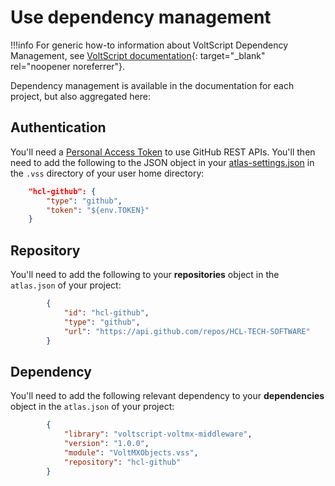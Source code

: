 # Use dependency management

!!!info
    For generic how-to information about VoltScript Dependency Management, see [VoltScript documentation](https://help.hcltechsw.com/docs/voltscript/early-access/howto/writing/archipelago.html){: target="_blank" rel="noopener noreferrer"}.

Dependency management is available in the documentation for each project, but also aggregated here:

## Authentication

You'll need a [Personal Access Token](https://help.hcltechsw.com/docs/voltscript/early-access/howto/writing/archipelago.md#github-personal-access-token) to use GitHub REST APIs. You'll then need to add the following to the JSON object in your [atlas-settings.json](https://help.hcltechsw.com/docs/voltscript/early-access/howto/writing/archipelago.md#atlas-settingsjson) in the `.vss` directory of your user home directory:

```json
    "hcl-github": {
        "type": "github",
        "token": "${env.TOKEN}"
    }
```

## Repository

You'll need to add the following to your **repositories** object in the `atlas.json` of your project:

```json
        {
            "id": "hcl-github",
            "type": "github",
            "url": "https://api.github.com/repos/HCL-TECH-SOFTWARE"
        }
```

## Dependency

You'll need to add the following relevant dependency to your **dependencies** object in the `atlas.json` of your project:

```json
        {
            "library": "voltscript-voltmx-middleware",
            "version": "1.0.0",
            "module": "VoltMXObjects.vss",
            "repository": "hcl-github"
        }
```